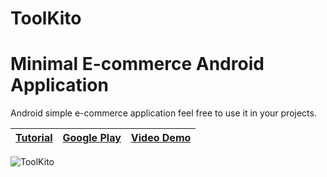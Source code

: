 # ToolKito
Minimal E-commerce Android Application
===================

Android simple e-commerce application feel free to use it in your projects.

| [Tutorial](https://www.facecode.com)  |  [Google Play](https://play.google.com/) | [Video Demo](https://www.youtube.com/channel/UCOXi18i2MtkucVo_y2VwVGA/videos)|
|----------|--------|------|

![ToolKito](https://zupimages.net/up/20/07/a66j.gif)
